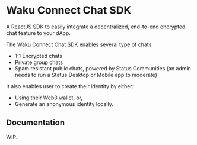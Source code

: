 # Waku Connect Chat SDK

A ReactJS SDK to easily integrate a decentralized, end-to-end encrypted chat feature to your dApp.

The Waku Connect Chat SDK enables several type of chats:

- 1:1 Encrypted chats
- Private group chats
- Spam resistant public chats, powered by Status Communities (an admin needs to run a Status Desktop or Mobile app to moderate)

It also enables user to create their identity by either:

- Using their Web3 wallet, or,
- Generate an anonymous identity locally.

## Documentation

WIP.
